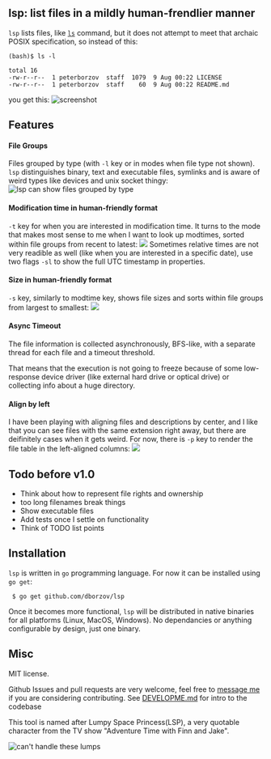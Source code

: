 ## lsp: list files in a mildly human-frendlier manner

`lsp` lists files, like [`ls`](http://en.wikipedia.org/wiki/Ls) command,
but it does not attempt to meet
that archaic POSIX specification, so instead of this:
```
(bash)$ ls -l

total 16
-rw-r--r--  1 peterborzov  staff  1079  9 Aug 00:22 LICENSE
-rw-r--r--  1 peterborzov  staff    60  9 Aug 00:22 README.md
```

you get this:
![screenshot](https://raw.githubusercontent.com/dborzov/lsp/screenshots/symlinks.png)

## Features
#### File Groups
Files grouped by type (with `-l` key or in modes when file type not shown). `lsp` distinguishes binary, text and executable files, symlinks and is aware of weird types like devices and unix socket thingy:
![lsp can show files grouped by type](https://raw.githubusercontent.com/dborzov/lsp/screenshots/grouped.png)
#### Modification time in human-friendly format
`-t` key for when you are interested in modification time. It turns to the mode that makes most sense to me when I want to look up modtimes, sorted within file groups from recent to latest:
![](https://raw.githubusercontent.com/dborzov/lsp/screenshots/modtime.png)
Sometimes relative times are  not very readible as well (like when you are interested in a specific date), use two flags `-sl` to show the full UTC timestamp in properties.
#### Size in human-friendly format
`-s` key, similarly to modtime key, shows file sizes and sorts within file groups from largest to smallest:
![](https://raw.githubusercontent.com/dborzov/lsp/screenshots/size.png)

#### Async Timeout
The file information is collected asynchronously, BFS-like, with a separate thread for each file and a timeout threshold.

That means that the execution is not going to freeze because of some low-response device driver (like external hard drive or optical drive) or collecting info about a huge directory.

#### Align by left
I have been playing with aligning files and descriptions by center, and I like that you can see files with the same extension right away, but there are deifinitely cases when it gets weird.
For now, there is `-p` key to render the file table in the left-aligned columns:
![](https://raw.githubusercontent.com/dborzov/lsp/screenshots/table.png)


## Todo before v1.0
- Think about how to represent file rights and ownership
- too long filenames break things
- Show executable files
- Add tests once I settle on functionality
- Think of TODO list points


## Installation

`lsp` is written in `go` programming language.
For now it can be installed using `go get`:

```
 $ go get github.com/dborzov/lsp
```
Once it becomes more functional, `lsp` will be distributed in native binaries
for all platforms (Linux, MacOS, Windows). No dependancies or anything configurable by design, just one binary.

## Misc
MIT license.

Github Issues and pull requests are very welcome, feel free to [message me](tihoutrom@gmail.com) if you are considering contributing.
See [DEVELOPME.md](DEVELOPME.md) for intro to the codebase

This tool is named after Lumpy Space Princess(LSP), a very quotable character from the TV show "Adventure Time with Finn and Jake".

![can't handle these lumps](https://raw.githubusercontent.com/dborzov/lsp/screenshots/beans.gif)
